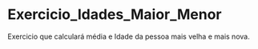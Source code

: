 # Exercicio_Idades_Maior_Menor
Exercicio que calculará média e Idade da pessoa mais velha e mais nova.
